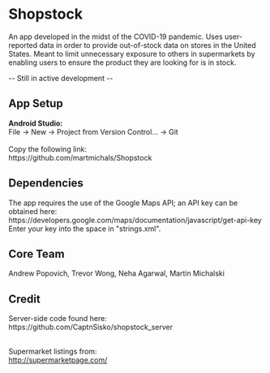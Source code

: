 # Shopstock

An app developed in the midst of the COVID-19 pandemic. Uses user-reported data in order to provide out-of-stock data on stores in the
United States. Meant to limit unnecessary exposure to others in supermarkets by enabling users to ensure the product they are looking for is in stock.<br>

-- Still in active development --<br>


<h2>App Setup</h2>
<b>Android Studio:</b><br>
File -> New -> Project from Version Control... -> Git <br><br>
Copy the following link:<br>
https://github.com/martmichals/Shopstock

<h2>Dependencies</h2>
The app requires the use of the Google Maps API; an API key can be obtained here:<br>
https://developers.google.com/maps/documentation/javascript/get-api-key<br>
Enter your key into the space in "strings.xml".

<h2>Core Team</h2>
Andrew Popovich, Trevor Wong, Neha Agarwal, Martin Michalski

<h2>Credit</h2>
Server-side code found here:<br>
https://github.com/CaptnSisko/shopstock_server<br><br>
  
Supermarket listings from:<br>
http://supermarketpage.com/<br>
